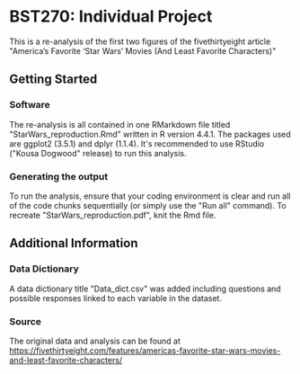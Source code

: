 # BST270: Individual Project 
This is a re-analysis of the first two figures of the  fivethirtyeight article "America’s Favorite ‘Star Wars’ Movies 
(And Least Favorite Characters)"

## Getting Started

### Software
The re-analysis is all contained in one RMarkdown file titled "StarWars_reproduction.Rmd" written in R version 4.4.1. 
The packages used are ggplot2 (3.5.1) and dplyr (1.1.4). It's recommended to use RStudio ("Kousa Dogwood" release)
to run this analysis. 

### Generating the output
To run the analysis, ensure that your coding environment is clear and run all of the code chunks sequentially (or simply
use the "Run all" command). To recreate "StarWars_reproduction.pdf", knit the Rmd file. 

## Additional Information

### Data Dictionary
A data dictionary title "Data_dict.csv" was added including questions and possible responses linked to each variable in 
the dataset. 

### Source
The original data and analysis can be found at 
https://fivethirtyeight.com/features/americas-favorite-star-wars-movies-and-least-favorite-characters/

